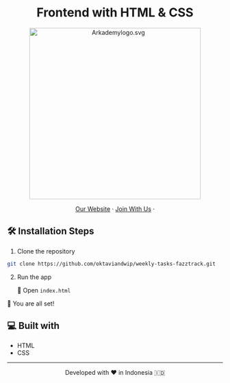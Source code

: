 <h1 align="center">
  Frontend with HTML & CSS
</h1>

<p align="center"><img src="https://yt3.ggpht.com/ytc/AKedOLT7YD9x6PiR-CfbBbFC3wz2WatiIZFrI_I0v-6k=s900-c-k-c0x00ffffff-no-rj" width="400px" alt="Arkademylogo.svg" /></p>

<p align="center">
    <a href="https://www.fazztrack.com/" target="blank">Our Website</a>
    ·
    <a href="https://www.fazztrack.com/class/fullstack-website-dan-golang">Join With Us</a>
    ·
</p>

## 🛠️ Installation Steps

1. Clone the repository

```bash
git clone https://github.com/oktaviandwip/weekly-tasks-fazztrack.git
```

2. Run the app

   🚀 Open ```index.html```

🌟 You are all set!

## 💻 Built with

-   HTML
-   CSS

<hr>
<p align="center">
Developed with ❤️ in Indonesia 	🇮🇩
</p>
